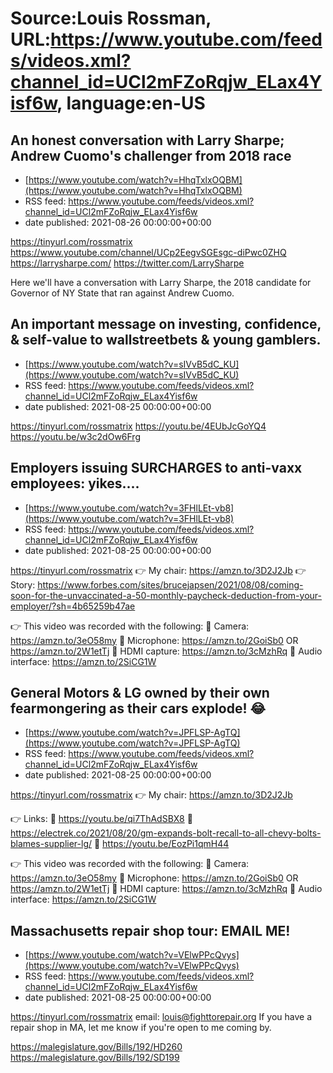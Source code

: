 # Source:Louis Rossman, URL:https://www.youtube.com/feeds/videos.xml?channel_id=UCl2mFZoRqjw_ELax4Yisf6w, language:en-US

## An honest conversation with Larry Sharpe; Andrew Cuomo's challenger from 2018 race
 - [https://www.youtube.com/watch?v=HhqTxlxOQBM](https://www.youtube.com/watch?v=HhqTxlxOQBM)
 - RSS feed: https://www.youtube.com/feeds/videos.xml?channel_id=UCl2mFZoRqjw_ELax4Yisf6w
 - date published: 2021-08-26 00:00:00+00:00

https://tinyurl.com/rossmatrix
https://www.youtube.com/channel/UCp2EegvSGEsgc-diPwc0ZHQ
https://larrysharpe.com/
https://twitter.com/LarrySharpe

Here we'll have a conversation with Larry Sharpe, the 2018 candidate for Governor of NY State that ran against Andrew Cuomo.

## An important message on investing, confidence, & self-value to wallstreetbets & young gamblers.
 - [https://www.youtube.com/watch?v=sIVvB5dC_KU](https://www.youtube.com/watch?v=sIVvB5dC_KU)
 - RSS feed: https://www.youtube.com/feeds/videos.xml?channel_id=UCl2mFZoRqjw_ELax4Yisf6w
 - date published: 2021-08-25 00:00:00+00:00

https://tinyurl.com/rossmatrix
https://youtu.be/4EUbJcGoYQ4
https://youtu.be/w3c2dOw6Frg

## Employers issuing SURCHARGES to anti-vaxx employees: yikes....
 - [https://www.youtube.com/watch?v=3FHlLEt-vb8](https://www.youtube.com/watch?v=3FHlLEt-vb8)
 - RSS feed: https://www.youtube.com/feeds/videos.xml?channel_id=UCl2mFZoRqjw_ELax4Yisf6w
 - date published: 2021-08-25 00:00:00+00:00

https://tinyurl.com/rossmatrix
👉 My chair: https://amzn.to/3D2J2Jb
👉 Story: https://www.forbes.com/sites/brucejapsen/2021/08/08/coming-soon-for-the-unvaccinated-a-50-monthly-paycheck-deduction-from-your-employer/?sh=4b65259b47ae

👉 This video was recorded with the following:
🔵 Camera: https://amzn.to/3eO58my
🔵 Microphone: https://amzn.to/2GoiSb0 OR https://amzn.to/2W1etTj
🔵 HDMI capture: https://amzn.to/3cMzhRq
🔵 Audio interface: https://amzn.to/2SiCG1W

## General Motors & LG owned by their own fearmongering as their cars explode! 😂
 - [https://www.youtube.com/watch?v=JPFLSP-AgTQ](https://www.youtube.com/watch?v=JPFLSP-AgTQ)
 - RSS feed: https://www.youtube.com/feeds/videos.xml?channel_id=UCl2mFZoRqjw_ELax4Yisf6w
 - date published: 2021-08-25 00:00:00+00:00

https://tinyurl.com/rossmatrix
👉 My chair: https://amzn.to/3D2J2Jb

👉 Links:
🔵 https://youtu.be/qi7ThAdSBX8
🔵 https://electrek.co/2021/08/20/gm-expands-bolt-recall-to-all-chevy-bolts-blames-supplier-lg/
🔵 https://youtu.be/EozPi1qmH44


👉 This video was recorded with the following:
🔵 Camera: https://amzn.to/3eO58my
🔵 Microphone: https://amzn.to/2GoiSb0 OR https://amzn.to/2W1etTj
🔵 HDMI capture: https://amzn.to/3cMzhRq
🔵 Audio interface: https://amzn.to/2SiCG1W

## Massachusetts repair shop tour: EMAIL ME!
 - [https://www.youtube.com/watch?v=VElwPPcQvys](https://www.youtube.com/watch?v=VElwPPcQvys)
 - RSS feed: https://www.youtube.com/feeds/videos.xml?channel_id=UCl2mFZoRqjw_ELax4Yisf6w
 - date published: 2021-08-25 00:00:00+00:00

https://tinyurl.com/rossmatrix
email: louis@fighttorepair.org
If you have a repair shop in MA, let me know if you're open to me coming by. 

https://malegislature.gov/Bills/192/HD260
https://malegislature.gov/Bills/192/SD199

